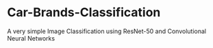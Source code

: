 # Car-Brands-Classification
A very simple Image Classification using ResNet-50 and Convolutional Neural Networks
